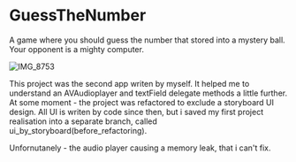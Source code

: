 # GuessTheNumber
A game where you should guess the number that stored into a mystery ball. Your opponent is a mighty computer.

![IMG_8753](https://user-images.githubusercontent.com/82824022/209808649-24a54dc6-52b1-4ba0-9fc1-1d11fba9531a.PNG)

This project was the second app writen by myself. It helped me to understand an AVAudioplayer and textField delegate methods a little further.
At some moment - the project was refactored to exclude a storyboard UI design. All UI is writen by code since then, but i saved my first project realisation into a separate branch, called ui_by_storyboard(before_refactoring).

Unfornutanely - the audio player causing a memory leak, that i can't fix.
